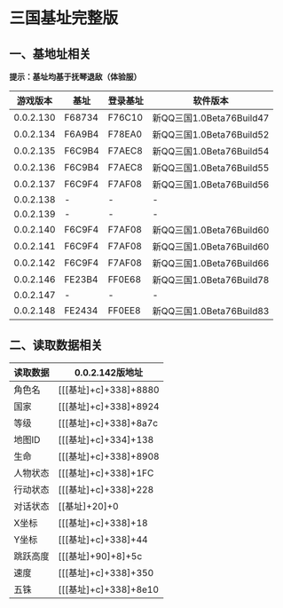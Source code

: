 # 三国基址完整版

## 一、基地址相关
**提示：基址均基于抚琴退敌（体验服）**  

| 游戏版本 | 基址 | 登录基址 | 软件版本 |
| ------- | ----- | ------ | ------- |
| 0.0.2.130 | F68734 | F76C10 | 新QQ三国1.0Beta76Build47 |
| 0.0.2.134 | F6A9B4 | F78EA0 | 新QQ三国1.0Beta76Build52 |
| 0.0.2.135 | F6C9B4 | F7AEC8 | 新QQ三国1.0Beta76Build54 |
| 0.0.2.136 | F6C9B4 | F7AEC8 | 新QQ三国1.0Beta76Build55 |
| 0.0.2.137 | F6C9F4 | F7AF08 | 新QQ三国1.0Beta76Build56 |
| 0.0.2.138 | - | - | - |
| 0.0.2.139 | - | - | - |
| 0.0.2.140 | F6C9F4 | F7AF08 | 新QQ三国1.0Beta76Build60 |
| 0.0.2.141 | F6C9F4 | F7AF08 | 新QQ三国1.0Beta76Build60 |
| 0.0.2.142 | F6C9F4 | F7AF08 | 新QQ三国1.0Beta76Build66 |
| 0.0.2.146 | FE23B4 | FF0E68 | 新QQ三国1.0Beta76Build78 |
| 0.0.2.147 | - | - | - |
| 0.0.2.148 | FE2434 | FF0EE8 | 新QQ三国1.0Beta76Build83 |

## 二、读取数据相关
| 读取数据 | 0.0.2.142版地址 |
| ------- | --------------- |
| 角色名 | [[[基址]+c]+338]+8880 |
| 国家 | [[[基址]+c]+338]+8924 |
| 等级 | [[[基址]+c]+338]+8a7c |
| 地图ID | [[[基址]+c]+334]+138 |
| 生命 | [[[基址]+c]+338]+8908 |
| 人物状态 | [[[基址]+c]+338]+1FC |
| 行动状态 | [[[基址]+c]+338]+228 |
| 对话状态 | [[基址]+20]+0 |
| X坐标 | [[[基址]+c]+338]+18 |
| Y坐标 | [[[基址]+c]+338]+44 |
| 跳跃高度 | [[[基址]+90]+8]+5c |
| 速度 | [[[基址]+c]+338]+350 |
| 五铢 | [[[基址]+c]+338]+8e10 |
